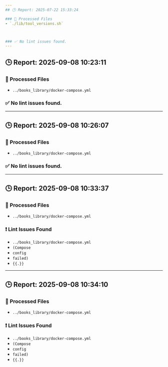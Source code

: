 ```yaml
---
## 🕒 Report: 2025-07-22 15:33:24

### 📂 Processed Files
- `./lib/tool_versions.sh`



### ✅ No lint issues found.
---
```

## 🕒 Report: 2025-09-08 10:23:11

### 📂 Processed Files
- `../books_library/docker-compose.yml`



### ✅ No lint issues found.
---
## 🕒 Report: 2025-09-08 10:26:07

### 📂 Processed Files
- `../books_library/docker-compose.yml`



### ✅ No lint issues found.
---
## 🕒 Report: 2025-09-08 10:33:37

### 📂 Processed Files
- `../books_library/docker-compose.yml`


### ❗ Lint Issues Found
- `../books_library/docker-compose.yml`
- `(Compose`
- `config`
- `failed)`
- `{{.}}`

---
## 🕒 Report: 2025-09-08 10:34:10

### 📂 Processed Files
- `../books_library/docker-compose.yml`


### ❗ Lint Issues Found
- `../books_library/docker-compose.yml`
- `(Compose`
- `config`
- `failed)`
- `{{.}}`

